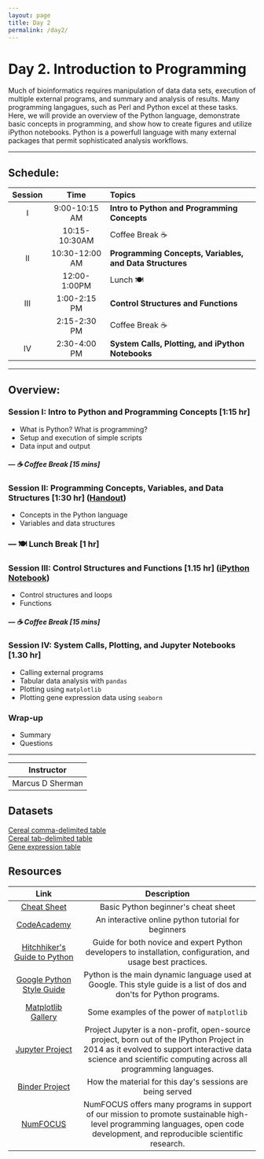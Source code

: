 ```yaml
---
layout: page
title: Day 2
permalink: /day2/
---
```

<!--
[![Binder](https://mybinder.org/badge.svg)](https://mybinder.org/v2/gh/betteridiot/biocomp_bootcamp/master?urlpath=lab&filepath=index.ipynb)
[![Code of Conduct](https://img.shields.io/badge/%E2%9D%A4-code%20of%20conduct-blue.svg?style=flat)](https://github.com/betteridiot/biocomp_bootcamp/blob/master/CODE_OF_CONDUCT.md)
[![License](https://img.shields.io/badge/License-BSD%203--Clause-green.svg)](https://github.com/betteridiot/biocomp_bootcamp/blob/master/LICENSE)
-->

# Day 2. Introduction to Programming

Much of bioinformatics requires manipulation of data data sets, execution of multiple external programs, and summary and analysis of results.  Many programming langagues, such as Perl and Python excel at these tasks.  Here, we will provide an overview of the Python language, demonstrate basic concepts in programming, and show how to create figures and utilize iPython notebooks.  Python is a powerfull language with many external packages that permit sophisticated analysis workflows.

---

## Schedule:

| Session | Time           | Topics                   |
| :-----: |:--------------:| :----------------------- |
| I       | 9:00-10:15 AM  | **Intro to Python and Programming Concepts** |
|         | 10:15-10:30AM  | Coffee Break &#9749;             |
| II      | 10:30-12:00 AM | **Programming Concepts, Variables, and Data Structures**       |
|         | 12:00-1:00PM   | Lunch &#127869;                   |
| III     | 1:00-2:15 PM   | **Control Structures and Functions**    |
|         | 2:15-2:30 PM   | Coffee Break  &#9749;            |
| IV      | 2:30-4:00 PM   | **System Calls, Plotting, and iPython Notebooks**   |

---

## Overview:
### Session I: Intro to Python and Programming Concepts [1:15 hr]
- What is Python?  What is programming?
- Setup and execution of simple scripts
- Data input and output

##### &#8212; &#9749; Coffee Break [15 mins]

### Session II: Programming Concepts, Variables, and Data Structures [1:30 hr] ([Handout](../class-material/handout_day2-2_python.pdf))
- Concepts in the Python language
- Variables and data structures

### &#8212; &#127869; Lunch Break [1 hr]

### Session III: Control Structures and Functions [1.15 hr] ([iPython Notebook](https://github.com/bioboot/web-2015/blob/gh-pages/class-material/bioinf606.ipynb))
- Control structures and loops
- Functions

##### &#8212; &#9749; Coffee Break [15 mins]

### Session IV: System Calls, Plotting, and Jupyter Notebooks [1.30 hr]
- Calling external programs
- Tabular data analysis with `pandas`
- Plotting using `matplotlib`
- Plotting gene expression data using `seaborn`

### Wrap-up
- Summary
- Questions
---

|Instructor|
|-|
|Marcus D Sherman |

## Datasets

[Cereal comma-delimited table](../class-material/cereals.csv)<br/>
[Cereal tab-delimited table](../class-material/cereals.tsv)<br/>
[Gene expression table](../class-material/GTEx_Analysis_v6p_RNA-seq_RNA-SeQCv1.1.8_gene_median_rpkm.gct.gz)<br/>

## Resources
| Link | Description           |
| :-----: |:--------------:|
|[Cheat Sheet](https://github.com/ehmatthes/pcc/releases/download/v1.0.0/beginners_python_cheat_sheet_pcc.pdf)| Basic Python beginner's cheat sheet|
|[CodeAcademy](https://www.codecademy.com/learn/python)| An interactive online python tutorial for beginners<br/>
|[Hitchhiker's Guide to Python](https://docs.python-guide.org/)| Guide for both novice and expert Python developers to installation, configuration, and usage best practices.|
|[Google Python Style Guide](https://github.com/google/styleguide/blob/gh-pages/pyguide.md)| Python is the main dynamic language used at Google. This style guide is a list of dos and don'ts for Python programs.|
|[Matplotlib Gallery](http://matplotlib.org/gallery.html)| Some examples of the power of `matplotlib`|
|[Jupyter Project](http://jupyter.org/)| Project Jupyter is a non-profit, open-source project, born out of the IPython Project in 2014 as it evolved to support interactive data science and scientific computing across all programming languages.|
|[Binder Project](https://mybinder.org/#)| How the material for this day's sessions are being served
|[NumFOCUS](https://numfocus.org/)| NumFOCUS offers many programs in support of our mission to promote sustainable high-level programming languages, open code development, and reproducible scientific research.|



